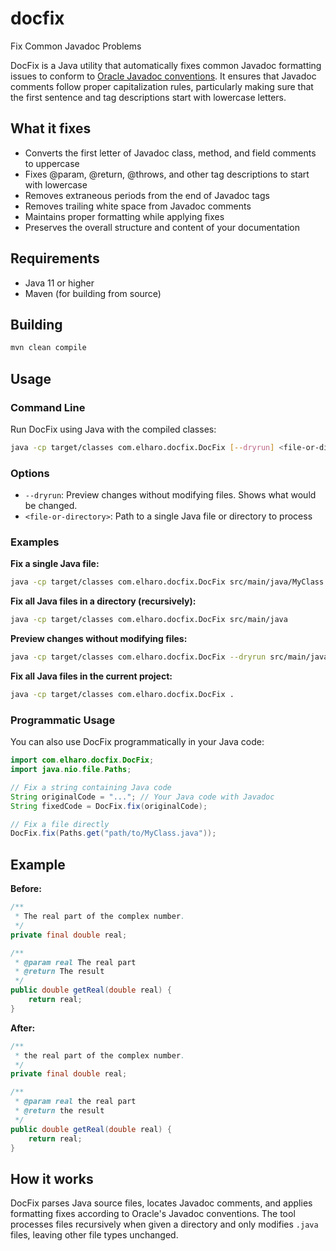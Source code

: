 # docfix
Fix Common Javadoc Problems

DocFix is a Java utility that automatically fixes common Javadoc
formatting issues to conform to [Oracle Javadoc
conventions](https://www.oracle.com/technical-resources/articles/java/javadoc-tool.html).
It ensures that Javadoc comments follow proper
capitalization rules, particularly making sure that the first sentence
and tag descriptions start with lowercase letters.

## What it fixes

- Converts the first letter of Javadoc class, method, and field comments to uppercase
- Fixes @param, @return, @throws, and other tag descriptions to start with lowercase
- Removes extraneous periods from the end of Javadoc tags
- Removes trailing white space from Javadoc comments
- Maintains proper formatting while applying fixes
- Preserves the overall structure and content of your documentation

## Requirements

- Java 11 or higher
- Maven (for building from source)

## Building

```bash
mvn clean compile
```

## Usage

### Command Line

Run DocFix using Java with the compiled classes:

```bash
java -cp target/classes com.elharo.docfix.DocFix [--dryrun] <file-or-directory>
```

### Options

- `--dryrun`: Preview changes without modifying files. Shows what would be changed.
- `<file-or-directory>`: Path to a single Java file or directory to process

### Examples

**Fix a single Java file:**
```bash
java -cp target/classes com.elharo.docfix.DocFix src/main/java/MyClass.java
```

**Fix all Java files in a directory (recursively):**
```bash
java -cp target/classes com.elharo.docfix.DocFix src/main/java
```

**Preview changes without modifying files:**
```bash
java -cp target/classes com.elharo.docfix.DocFix --dryrun src/main/java
```

**Fix all Java files in the current project:**
```bash
java -cp target/classes com.elharo.docfix.DocFix .
```

### Programmatic Usage

You can also use DocFix programmatically in your Java code:

```java
import com.elharo.docfix.DocFix;
import java.nio.file.Paths;

// Fix a string containing Java code
String originalCode = "..."; // Your Java code with Javadoc
String fixedCode = DocFix.fix(originalCode);

// Fix a file directly
DocFix.fix(Paths.get("path/to/MyClass.java"));
```

## Example

**Before:**
```java
/**
 * The real part of the complex number.
 */
private final double real;

/**
 * @param real The real part
 * @return The result
 */
public double getReal(double real) {
    return real;
}
```

**After:**
```java
/**
 * the real part of the complex number.
 */
private final double real;

/**
 * @param real the real part
 * @return the result
 */
public double getReal(double real) {
    return real;
}
```

## How it works

DocFix parses Java source files, locates Javadoc comments, and applies formatting fixes
according to Oracle's Javadoc conventions. The tool processes files recursively when given
a directory and only modifies `.java` files, leaving other file types unchanged.
